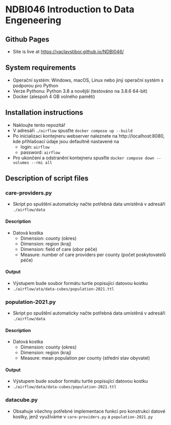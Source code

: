 # NDBI046 Introduction to Data Engeneering

## Github Pages
- Site is live at https://vaclavstibor.github.io/NDBI046/

## System requirements
- Operační systém: Windows, macOS, Linux nebo jiný operační systém s podporou pro Python
- Verze Pythonu: Python 3.8 a novější (testováno na 3.8.6 64-bit)
- Docker (alespoň 4 GB volného paměti)

## Installation instructions
- Nakloujte tento repozitář
- V adresáři `./airflow` spusťte `docker compose up --build`
- Po inicializaci kontejneru webserver naleznete na http://localhost:8080, kde přihlašoací údaje jsou defaultně nastavené na 
    - login: `airflow`
    - password: `airflow`
- Pro ukončení a odstranění kontejneru spusťte `docker compose down --volumes --rmi all`

## Description of script files
### care-providers.py
- Skript po spuštění automaticky načte potřebná data umístěná v adresáři `./airflow/data`
#### Description
- Datová kostka
    - Dimension: county (okres)
    - Dimension: region (kraj)
    - Dimension: field of care (obor péče)
    - Measure: number of care providers per county (počet poskytovatelů péče)
#### Output
- Výstupem bude soubor formátu turtle popisující datovou kostku
- `./airflow/ata/data-cubes/population-2021.ttl`

### population-2021.py
- Skript po spuštění automaticky načte potřebná data umístěná v adresáři `./airflow/data`
#### Description
- Datová kostka
    - Dimension: county (okres)
    - Dimension: region (kraj)
    - Measure: mean population per county (střední stav obyvatel)
#### Output
- Výstupem bude soubor formátu turtle popisující datovou kostku
- `./airflow/data/data-cubes/population-2021.ttl`

### datacube.py
- Obsahuje všechny potřebné implementace funkcí pro konstrukci datové kostky, jenž využíváme v `care-providers.py` a `population-2021.py`